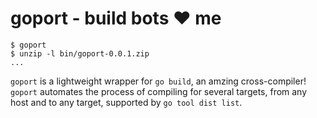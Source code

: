 # goport - build bots ♥ me

```
$ goport
$ unzip -l bin/goport-0.0.1.zip
...
```

`goport` is a lightweight wrapper for `go build`, an amzing cross-compiler! `goport` automates the process of compiling for several targets, from any host and to any target, supported by `go tool dist list`.
